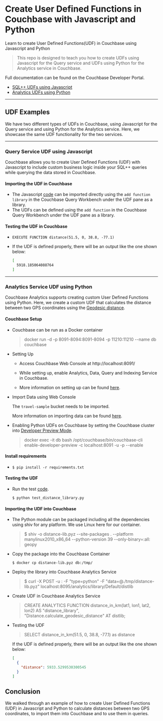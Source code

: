 # Create User Defined Functions in Couchbase with Javascript and Python

Learn to create User Defined Functions(UDF) in Couchbase using Javascript and Python

> This repo is designed to teach you how to create UDFs using Javascript for the Query service and UDFs using Python for the Analytics service in Couchbase.

Full documentation can be found on the Couchbase Developer Portal.

- [SQL++ UDFs using Javascript](https://developer.couchbase.com/tutorial-user-defined-functions-with-javascript)
- [Analytics UDFs using Python](https://developer.couchbase.com/tutorial-analytics-user-defined-functions-with-python)
<hr>

## UDF Examples
We have two different types of UDFs in Couchbase, using Javascript for the Query service and using Python for the Analytics service. Here, we showcase the same UDF functionality for the two services.
<hr>

### Query Service UDF using Javascript

Couchbase allows you to create User Defined Functions (UDF) with Javascript to include custom business logic inside your SQL++ queries while querying the data stored in Couchbase.

#### Importing the UDF in Couchbase

- The Javascript [code](javascript-udf/distance.js) can be imported directly using the `add function library` in the Couchbase Query Workbench under the UDF pane as a library.
- The UDFs can be defined using the `add function` in the Couchbase Query Workbench under the UDF pane as a library.

#### Testing the UDF in Couchbase

- `EXECUTE FUNCTION distance(51.5, 0, 38.8, -77.1)`

-  If the UDF is defined properly, there will be an output like the one shown below:

    ```sh
    [
      5918.185064088764
    ]
    ```
<hr>

### Analytics Service UDF using Python

Couchbase Analytics supports creating custom User Defined Functions using Python. Here, we create a custom UDF that calculates the distance between two GPS coordinates using the [Geodesic distance](https://en.wikipedia.org/wiki/Geodesics_on_an_ellipsoid).

#### Couchbase Setup

- Couchbase can be run as a Docker container

  > docker run -d -p 8091-8094:8091-8094 -p 11210:11210 --name db couchbase

- Setting Up

  - Access Couchbase Web Console at http://localhost:8091/

  - While setting up, enable Analytics, Data, Query and Indexing Service in Couchbase.

  - More information on setting up can be found [here](https://docs.couchbase.com/server/current/getting-started/do-a-quick-install.html).

- Import Data using Web Console

  The `travel-sample` bucket needs to be imported.

  More information on importing data can be found [here](https://docs.couchbase.com/server/current/manage/manage-settings/install-sample-buckets.html).

- Enabling Python UDFs on Couchbase by setting the Couchbase cluster into [Developer Preview Mode](https://docs.couchbase.com/server/current/developer-preview/preview-mode.html#how-do-i-enable-the-developer-preview-mode).

  > docker exec -it db bash /opt/couchbase/bin/couchbase-cli enable-developer-preview -c localhost:8091 -u <username> -p <password> --enable

#### Install requirements

- `$ pip install -r requirements.txt`

#### Testing the UDF

- Run the test [code](analytics-udf-python/distance-lib/test_distance_library.py).
  
  `$ python test_distance_library.py`

#### Importing the UDF into Couchbase

- The Python module can be packaged including all the dependencies using shiv for any platform. We use Linux here for our container.

  > $ shiv -o distance-lib.pyz --site-packages . --platform manylinux2010_x86_64 --python-version 39 --only-binary=:all: geopy

- Copy the package into the Couchbase Container

  `$ docker cp distance-lib.pyz db:/tmp/`

- Deploy the library into Couchbase Analytics Service

  > $ curl -X POST -u <username>:<password> -F "type=python" -F "data=@./tmp/distance-lib.pyz" localhost:8095/analytics/library/Default/distlib

- Create UDF in Couchbase Analytics Service

  > CREATE ANALYTICS FUNCTION distance_in_km(lat1, lon1, lat2, lon2) AS "distance_library", "Distance.calculate_geodesic_distance" AT distlib;

- Testing the UDF

  > SELECT distance_in_km(51.5, 0, 38.8, -77.1) as distance

  If the UDF is defined properly, there will be an output like the one shown below:

  ```json
  [
    {
      "distance": 5933.5299530300545
    }
  ]
  ```

## Conclusion

We walked through an example of how to create User Defined Functions (UDF) in Javascript and Python to calculate distances between two GPS coordinates, to import them into Couchbase and to use them in queries.
